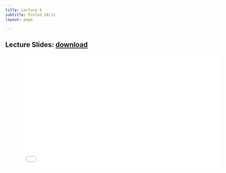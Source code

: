 ```yaml
---
title: Lecture 6 
subtitle: Posted 10/11
layout: page

---
```


## Lecture Slides: [download](../Control.pdf)

<figure class="image is-16by9">
    <iframe class="has-ratio" frameborder="0" scrolling="yes" width="640" height="360"
        src="../Control.pdf">
    </iframe>
</figure>
